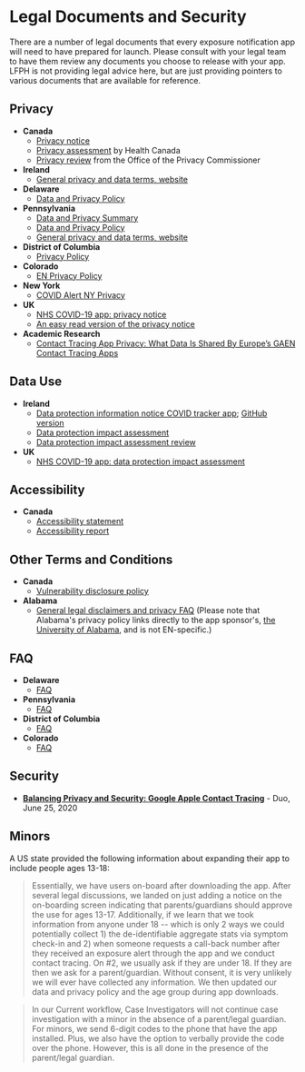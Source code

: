 # Legal Documents and Security

There are a number of legal documents that every exposure notification app will need to have prepared for launch. Please consult with your legal team to have them review any documents you choose to release with your app. LFPH is not providing legal advice here, but are just providing pointers to various documents that are available for reference. 

## Privacy
* **Canada**
    * [Privacy notice](https://www.canada.ca/en/public-health/services/diseases/coronavirus-disease-covid-19/covid-alert/privacy-policy.html)
    * [Privacy assessment](https://github.com/cds-snc/covid-alert-documentation/blob/main/COVIDAlertPrivacyAssessment.md) by Health Canada
    * [Privacy review](https://priv.gc.ca/en/privacy-topics/health-genetic-and-other-body-information/health-emergencies/rev_covid-app/) from the Office of the Privacy Commissioner
* **Ireland**
    * [General privacy and data terms, website](https://covidtracker.gov.ie/privacy-and-data/) 
* **Delaware**
    * [Data and Privacy Policy](https://coronavirus.delaware.gov/wp-content/uploads/sites/177/2020/09/COVID-Alert-Terms-082720-.pdf)
* **Pennsylvania**
    * [Data and Privacy Summary](https://www.health.pa.gov/topics/disease/coronavirus/Pages/COVID-Alert-Data.aspx)
    * [Data and Privacy Policy](https://www.health.pa.gov/topics/Documents/Diseases%20and%20Conditions/COVID%20Alert%20App_Data%20and%20Privacy.pdf)
    * [General privacy and data terms, website](https://covidtracker.gov.ie/privacy-and-data/)
* **District of Columbia**
    * [Privacy Policy](https://coronavirus.dc.gov/dccan/privacy)
* **Colorado**
    * [EN Privacy Policy](https://covid19.colorado.gov/exposure-notifications/privacy-policy)
* **New York**
    * [COVID Alert NY Privacy](https://coronavirus.health.ny.gov/covidalert-privacy)
* **UK**
    * [NHS COVID-19 app: privacy notice](https://www.gov.uk/government/publications/nhs-covid-19-app-privacy-information/nhs-test-and-trace-app-early-adopter-trial-august-2020-privacy-notice)
    * [An easy read version of the privacy notice](https://assets.publishing.service.gov.uk/government/uploads/system/uploads/attachment_data/file/920962/NHS_COVID-19_app_privacy_information__easy_read_.pdf)
* **Academic Research**
    * [Contact Tracing App Privacy: What Data Is Shared By Europe’s GAEN Contact Tracing Apps](https://www.scss.tcd.ie/Doug.Leith/pubs/contact_tracing_app_traffic.pdf)

## Data Use
* **Ireland**
    * [Data protection information notice COVID tracker app](https://covidtracker.gov.ie/privacy-and-data/data-protection/); [GitHub version](https://github.com/HSEIreland/covidtracker-documentation/blob/master/documentation/privacy/DPINV1.1.mdown)
    * [Data protection impact assessment](https://github.com/HSEIreland/covidtracker-documentation/blob/master/documentation/privacy/Data%20Protection%20Impact%20Assessment%20for%20the%20COVID%20Tracker%20App%20-%2026.06.2020.pdf)
    * [Data protection impact assessment review](https://github.com/HSEIreland/covidtracker-documentation/blob/master/documentation/privacy/DPC%20review%20of%20CTI%20App%20DPIA%20June%202020.pdf)
* **UK**
    * [NHS COVID-19 app: data protection impact assessment](https://www.gov.uk/government/publications/nhs-covid-19-app-privacy-information/the-nhs-test-and-trace-app-early-adopter-trial-august-2020-data-protection-impact-assessment)

## Accessibility
* **Canada**
    * [Accessibility statement](https://www.canada.ca/en/public-health/services/diseases/coronavirus-disease-covid-19/covid-alert/accessibility-statement.html)
    * [Accessibility report](https://github.com/cds-snc/covid-alert-documentation/blob/main/AccessibilityReport.md)

## Other Terms and Conditions
* **Canada**
    * [Vulnerability disclosure policy](https://github.com/cds-snc/covid-alert-documentation/blob/main/VulnerabilityDisclosurePolicy.md)
* **Alabama**
    * [General legal disclaimers and privacy FAQ](https://github.com/lfph/implementers-forum/blob/master/docs/resources/guidesafe_legal.md) (Please note that Alabama's privacy policy links directly to the app sponsor's, [the University of Alabama](https://www.ua.edu/privacy), and is not EN-specific.)
    
## FAQ
* **Delaware**
   * [FAQ](https://coronavirus.delaware.gov/covidalert/faqs/)
* **Pennsylvania**
   * [FAQ](https://www.health.pa.gov/topics/disease/coronavirus/Pages/COVID-Alert-FAQs.aspx)
* **District of Columbia**
   * [FAQ](https://coronavirus.dc.gov/dccan/faq)
* **Colorado**
   * [FAQ](https://covid19.colorado.gov/Exposure-notifications)

## Security
* [**Balancing Privacy and Security: Google Apple Contact Tracing**](https://duo.com/labs/research/balancing-privacy-and-security-google-apple-contact-tracing) - Duo, June 25, 2020

## Minors

A US state provided the following information about expanding their app to include people ages 13-18: 

> Essentially, we have users on-board after downloading the app. After several legal discussions, we landed on just adding a notice on the on-boarding screen indicating that parents/guardians should approve the use for ages 13-17. Additionally, if we learn that we took information from anyone under 18 -- which is only 2 ways we could potentially collect 1) the de-identifiable aggregate stats via symptom check-in and 2) when someone requests a call-back number after they received an exposure alert through the app and we conduct contact tracing. On #2, we usually ask if they are under 18. If they are then we ask for a parent/guardian. Without consent, it is very unlikely we will ever have collected any information. We then updated our data and privacy policy and the age group during app downloads.

> In our Current workflow, Case Investigators will not continue case investigation with a minor in the absence of a parent/legal guardian. For minors, we send 6-digit codes to the phone that have the app installed. Plus, we also have the option to verbally provide the code over the phone. However, this is all done in the presence of the parent/legal guardian.
